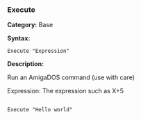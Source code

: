 ### Execute

**Category:**
Base

**Syntax:**

```scorpionengine
Execute "Expression"
```

**Description:**

Run an AmigaDOS command (use with care)

Expression: The expression such as X+5

```scorpionengine

Execute "Hello world"

```

